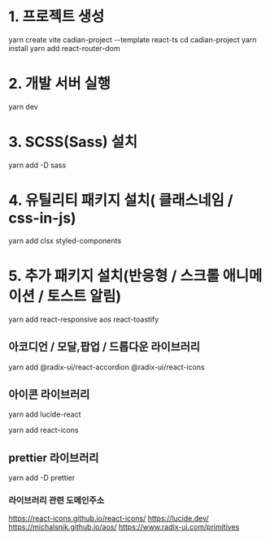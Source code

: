 # 1. 프로젝트 생성
yarn create vite cadian-project --template react-ts
cd cadian-project
yarn install
yarn add react-router-dom

# 2. 개발 서버 실행
yarn dev

# 3. SCSS(Sass) 설치
yarn add -D sass

# 4. 유틸리티 패키지 설치( 클래스네임 / css-in-js)
yarn add clsx styled-components

# 5. 추가 패키지 설치(반응형 / 스크롤 애니메이션 / 토스트 알림)
yarn add react-responsive aos react-toastify 

##  아코디언 / 모달,팝업 / 드롭다운 라이브러리
yarn add @radix-ui/react-accordion @radix-ui/react-icons

## 아이콘 라이브러리
<!-- 일반 아이콘 -->
yarn add lucide-react
<!-- 브랜드 아이콘 -->
yarn add react-icons

## prettier 라이브러리
yarn add -D prettier

### 라이브러리 관련 도메인주소
https://react-icons.github.io/react-icons/
https://lucide.dev/
https://michalsnik.github.io/aos/
https://www.radix-ui.com/primitives
